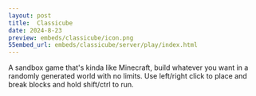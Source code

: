 ```yaml
---
layout: post
title:  Classicube
date: 2024-8-23
preview: embeds/classicube/icon.png
55embed_url: embeds/classicube/server/play/index.html
---
```

A sandbox game that's kinda like Minecraft, build whatever you want in a randomly generated world with no limits. Use left/right click to place and break blocks and hold shift/ctrl to run.